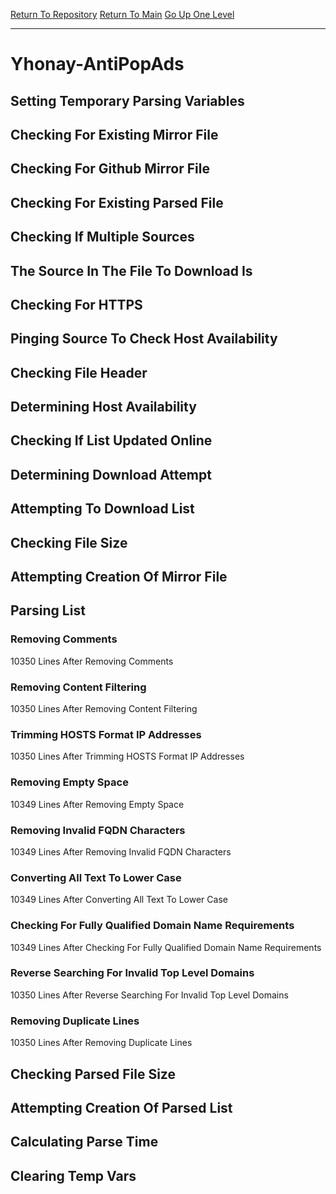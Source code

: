 [Return To Repository](https://github.com/deathbybandaid/piholeparser/)
[Return To Main](https://github.com/deathbybandaid/piholeparser/blob/master/RecentRunLogs/Mainlog.md)
[Go Up One Level](https://github.com/deathbybandaid/piholeparser/blob/master/RecentRunLogs/TopLevelScripts/30-Processing-External-Blacklists.md)
____________________________________
# Yhonay-AntiPopAds
## Setting Temporary Parsing Variables
## Checking For Existing Mirror File
## Checking For Github Mirror File
## Checking For Existing Parsed File
## Checking If Multiple Sources
## The Source In The File To Download Is
## Checking For HTTPS
## Pinging Source To Check Host Availability
## Checking File Header
## Determining Host Availability
## Checking If List Updated Online
## Determining Download Attempt
## Attempting To Download List
## Checking File Size
## Attempting Creation Of Mirror File
## Parsing List
### Removing Comments
10350 Lines After Removing Comments
### Removing Content Filtering
10350 Lines After Removing Content Filtering
### Trimming HOSTS Format IP Addresses
10350 Lines After Trimming HOSTS Format IP Addresses
### Removing Empty Space
10349 Lines After Removing Empty Space
### Removing Invalid FQDN Characters
10349 Lines After Removing Invalid FQDN Characters
### Converting All Text To Lower Case
10349 Lines After Converting All Text To Lower Case
### Checking For Fully Qualified Domain Name Requirements
10349 Lines After Checking For Fully Qualified Domain Name Requirements
### Reverse Searching For Invalid Top Level Domains
10350 Lines After Reverse Searching For Invalid Top Level Domains
### Removing Duplicate Lines
10350 Lines After Removing Duplicate Lines
## Checking Parsed File Size
## Attempting Creation Of Parsed List
## Calculating Parse Time
## Clearing Temp Vars
